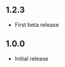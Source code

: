 <!-- https://developers.home-assistant.io/docs/add-ons/presentation#keeping-a-changelog -->

## 1.2.3

- First beta release

## 1.0.0

- Initial release
